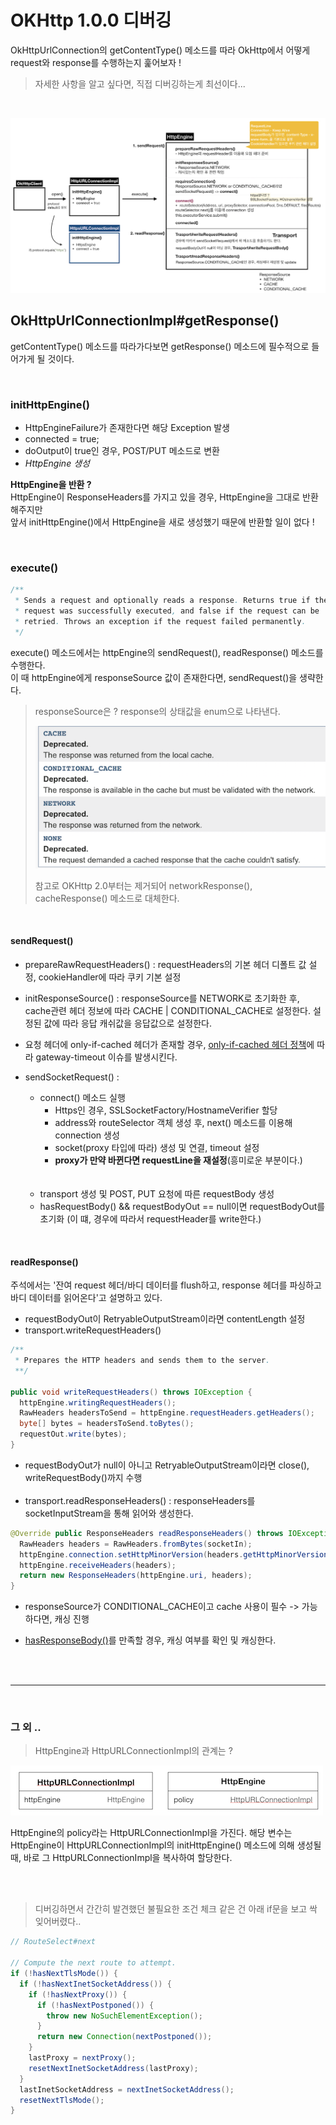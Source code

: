 
# OKHttp 1.0.0 디버깅 
OkHttpUrlConnection의 getContentType() 메소드를 따라 OkHttp에서 어떻게 request와 response를 수행하는지 훑어보자 ! 
> 자세한 사항을 알고 싶다면, 직접 디버깅하는게 최선이다...

</br>

![](./image/okHttp-debugging.jpeg)
## OkHttpUrlConnectionImpl#getResponse()
getContentType() 메소드를 따라가다보면 getResponse() 메소드에 필수적으로 들어가게 될 것이다. 

</br>

### initHttpEngine()
  - HttpEngineFailure가 존재한다면 해당 Exception 발생
  - connected = true;
  - doOutput이 true인 경우, POST/PUT 메소드로 변환
  - *HttpEngine 생성*
  

**HttpEngine을 반환 ?** </br>
HttpEngine이 ResponseHeaders를 가지고 있을 경우, HttpEngine을 그대로 반환해주지만 </br>
앞서 initHttpEngine()에서 HttpEngine을 새로 생성했기 때문에 반환할 일이 없다 !

</br>

### execute()
``` java
/**
 * Sends a request and optionally reads a response. Returns true if the
 * request was successfully executed, and false if the request can be
 * retried. Throws an exception if the request failed permanently.
 */
```
execute() 메소드에서는 httpEngine의 sendRequest(), readResponse() 메소드를 수행한다. </br>
이 때 httpEngine에게 responseSource 값이 존재한다면, sendRequest()을 생략한다. 

> responseSource은 ?
> response의 상태값을 enum으로 나타낸다. 
> 
> ![](./image/responseSource.png)
>
> 참고로 OKHttp 2.0부터는 제거되어 networkResponse(), cacheResponse() 메소드로 대체한다.


</br>

#### sendRequest()
- prepareRawRequestHeaders() : 
  requestHeaders의 기본 헤더 디폴트 값 설정, cookieHandler에 따라 쿠키 기본 설정
- initResponseSource() : 
  responseSource를 NETWORK로 초기화한 후, </br>
  cache관련 헤더 정보에 따라 CACHE | CONDITIONAL_CACHE로 설정한다.
  설정된 값에 따라 응답 캐쉬값을 응답값으로 설정한다. 
- 요청 헤더에 only-if-cached 헤더가 존재할 경우, [only-if-cached 헤더 정책](http://www.w3.org/Protocols/rfc2616/rfc2616-sec14.html#sec14.9.4)에 따라 
  gateway-timeout 이슈를 발생시킨다. 
 
- sendSocketRequest() : </br>
  - connect() 메소드 실행 
      - Https인 경우, SSLSocketFactory/HostnameVerifier 할당
      - address와 routeSelector 객체 생성 후, next() 메소드를 이용해 connection 생성
      - socket(proxy 타입에 따라) 생성 및 연결, timeout 설정
      - **proxy가 만약 바뀐다면 requestLine을 재설정**(흥미로운 부분이다.) 
    </br>
    </br>
  - transport 생성 및 POST, PUT 요청에 따른 requestBody 생성
  - hasRequestBody() && requestBodyOut == null이면 requestBodyOut를 초기화 (이 떄, 경우에 따라서 requestHeader를 write한다.)

</br>

#### readResponse()
주석에서는 '잔여 request 헤더/바디 데이터를 flush하고, response 헤더를 파싱하고 바디 데이터를 읽어온다'고 설명하고 있다.

- requestBodyOut이 RetryableOutputStream이라면 contentLength 설정
- transport.writeRequestHeaders()
>
``` java
/**
 * Prepares the HTTP headers and sends them to the server.
 **/

public void writeRequestHeaders() throws IOException {
  httpEngine.writingRequestHeaders();
  RawHeaders headersToSend = httpEngine.requestHeaders.getHeaders();
  byte[] bytes = headersToSend.toBytes();
  requestOut.write(bytes);
}
```
- requestBodyOut가 null이 아니고 RetryableOutputStream이라면 close(), writeRequestBody()까지 수행  </br> </br>
- transport.readResponseHeaders() : responseHeaders를 socketInputStream을 통해 읽어와 생성한다.
``` java
@Override public ResponseHeaders readResponseHeaders() throws IOException {
  RawHeaders headers = RawHeaders.fromBytes(socketIn);
  httpEngine.connection.setHttpMinorVersion(headers.getHttpMinorVersion());
  httpEngine.receiveHeaders(headers);
  return new ResponseHeaders(httpEngine.uri, headers);
}
```
- responseSource가 CONDITIONAL_CACHE이고 cache 사용이 필수 -> 가능하다면, 캐싱 진행

- [hasResponseBody()](https://tools.ietf.org/html/rfc2616#section-4.3)를 만족할 경우, 
캐싱 여부를 확인 및 캐싱한다.

</br></br>


---

</br>

### 그 외 .. 

> HttpEngine과 HttpURLConnectionImpl의 관계는 ? </br>
>
![](./image/httpEngineAndUrlConnectionImpl.png)

HttpEngine의 policy라는 HttpURLConnectionImpl을 가진다.
해당 변수는 HttpEngine이 HttpURLConnectionImpl의 initHttpEngine() 메소드에 의해 생성될 때, 바로 그 HttpURLConnectionImpl을 복사하여 할당한다.

 
</br></br>

> 디버깅하면서 간간히 발견했던 불필요한 조건 체크 같은 건 아래 if문을 보고 싹 잊어버렸다..
``` java
// RouteSelect#next

// Compute the next route to attempt.
if (!hasNextTlsMode()) {
  if (!hasNextInetSocketAddress()) {
    if (!hasNextProxy()) {
      if (!hasNextPostponed()) {
        throw new NoSuchElementException();
      }
      return new Connection(nextPostponed());
    }
    lastProxy = nextProxy();
    resetNextInetSocketAddress(lastProxy);
  }
  lastInetSocketAddress = nextInetSocketAddress();
  resetNextTlsMode();
}
``` 
